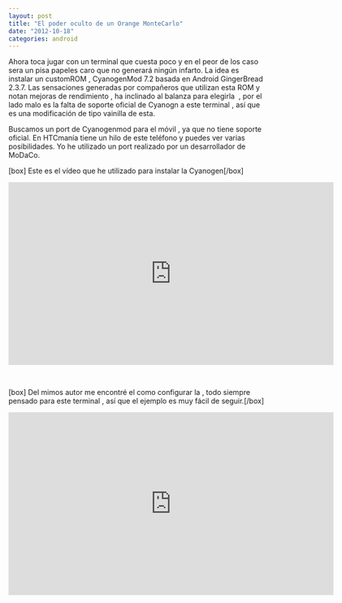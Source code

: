```yaml
---
layout: post
title: "El poder oculto de un Orange MonteCarlo"
date: "2012-10-18"
categories: android
---
```


Ahora toca jugar con un terminal que cuesta poco y en el peor de los caso sera un pisa papeles caro que no generará ningún infarto. La idea es instalar un customROM , CyanogenMod 7.2 basada en Android GingerBread 2.3.7. Las sensaciones generadas por compañeros que utilizan esta ROM y notan mejoras de rendimiento , ha inclinado al balanza para elegirla  , por el lado malo es la falta de soporte oficial de Cyanogn a este terminal , así que es una modificación de tipo vainilla de esta.

Buscamos un port de Cyanogenmod para el móvil , ya que no tiene soporte oficial. En HTCmanía tiene un hilo de este teléfono y puedes ver varias posibilidades. Yo he utilizado un port realizado por un desarrollador de MoDaCo.

\[box\] Este es el vídeo que he utilizado para instalar la Cyanogen\[/box\] 

<iframe src="https://www.youtube.com/embed/hvBDdzG1WIU" frameborder="0" width="640" height="360"></iframe>

 

\[box\] Del mimos autor me encontré el como configurar la , todo siempre pensado para este terminal , así que el ejemplo es muy fácil de seguir.\[/box\] 

<iframe src="https://www.youtube.com/embed/PTVKccctqGA" frameborder="0" width="640" height="360"></iframe>
